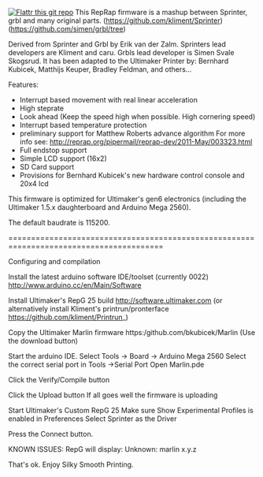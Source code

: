 [![Flattr this git repo](http://api.flattr.com/button/flattr-badge-large.png)](https://flattr.com/submit/auto?user_id=bkubicek&url=https://github.com/bkubicek/Marlin&title=Marlin&language=en_GB&tags=github&category=software) 
This RepRap firmware is a mashup between Sprinter, grbl and many original parts.
 (https://github.com/kliment/Sprinter)
 (https://github.com/simen/grbl/tree)

Derived from Sprinter and Grbl by Erik van der Zalm.
Sprinters lead developers are Kliment and caru.
Grbls lead developer is Simen Svale Skogsrud.
It has been adapted to the Ultimaker Printer by:
Bernhard Kubicek, Matthijs Keuper, Bradley Feldman, and others...


Features:
 - Interrupt based movement with real linear acceleration
 - High steprate
 - Look ahead (Keep the speed high when possible. High cornering speed)
 - Interrupt based temperature protection
 - preliminary support for Matthew Roberts advance algorithm 
   For more info see: http://reprap.org/pipermail/reprap-dev/2011-May/003323.html
 - Full endstop support
 - Simple LCD support (16x2)
 - SD Card support
 - Provisions for Bernhard Kubicek's new hardware control console and 20x4 lcd

This firmware is optimized for Ultimaker's gen6 electronics (including the Ultimaker 1.5.x daughterboard and Arduino Mega 2560).

The default baudrate is 115200. 


========================================================================================

Configuring and compilation


Install the latest arduino software IDE/toolset (currently 0022)
   http://www.arduino.cc/en/Main/Software

Install Ultimaker's RepG 25 build
    http://software.ultimaker.com
(or alternatively install Kliment's printrun/pronterface  https://github.com/kliment/Printrun_)

Copy the Ultimaker Marlin firmware
   https:/github.com/bkubicek/Marlin
   (Use the download button)

Start the arduino IDE.
Select Tools -> Board -> Arduino Mega 2560 
Select the correct serial port in Tools ->Serial Port
Open Marlin.pde

Click the Verify/Compile button

Click the Upload button
If all goes well the firmware is uploading

Start Ultimaker's Custom RepG 25
Make sure Show Experimental Profiles is enabled in Preferences
Select Sprinter as the Driver

Press the Connect button.

KNOWN ISSUES: RepG will display:  Unknown: marlin x.y.z

That's ok.  Enjoy Silky Smooth Printing.



